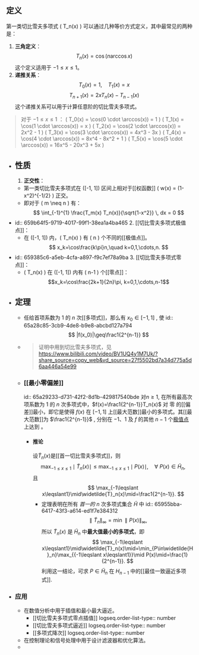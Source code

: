 ## 定义
第一类切比雪夫多项式 \( T_n(x) \) 可以通过几种等价方式定义，其中最常见的两种是：
1. **三角定义**：
$$ T_n(x) = \cos(n \arccos x) $$
这个定义适用于 $-1 \leq x \leq 1$。
2. **递推关系**：
$$ T_0(x) = 1, \quad T_1(x) = x $$
$$ T_{n+1}(x) = 2x T_n(x) - T_{n-1}(x) $$
这个递推关系可以用于计算任意阶的切比雪夫多项式。
>  对于 $-1 \leq x \leq 1$ ：
 \( T_0(x) = \cos(0 \cdot \arccos(x)) = 1 \)
\( T_1(x) = \cos(1 \cdot \arccos(x)) = x \)
\( T_2(x) = \cos(2 \cdot \arccos(x)) = 2x^2 - 1 \)
\( T_3(x) = \cos(3 \cdot \arccos(x)) = 4x^3 - 3x \)
\( T_4(x) = \cos(4 \cdot \arccos(x)) = 8x^4 - 8x^2 + 1 \)
\( T_5(x) = \cos(5 \cdot \arccos(x)) = 16x^5 - 20x^3 + 5x \)
- ## 性质
  1. **正交性**：
	- 第一类切比雪夫多项式在 \([-1, 1]\) 区间上相对于[[权函数]] \( w(x) = (1-x^2)^{-1/2} \) 正交。
	- 即对于 \( m \neq n \) 有：
	  $$ \int_{-1}^{1} \frac{T_m(x) T_n(x)}{\sqrt{1-x^2}} \, dx = 0 $$
- id:: 659b64f5-9719-4017-99f1-38ea1a4ba465
  2. [[切比雪夫多项式极值点]]：
	- 在 \([-1, 1]\) 内，\( T_n(x) \) 有 \( n \) 个不同的[[极值点]]。
	  $$
	  x_k=\cos\frac{k\pi}n,\quad k=0,1,\cdots,n.
	  $$
- id:: 659385c6-a5eb-4cfa-a897-f9c7ef78a9ba
  3. [[切比雪夫多项式零点]]：
	- \( T_n(x) \) 在 \([-1, 1]\) 内有 \( n-1 \) 个[[零点]]：
	  $$x_k=\cos\frac{2k+1}{2n}\pi, k=0,1,\cdots,n-1$$
- ## 定理
	- 任给首项系数为 $1$ 的 $n$ 次[[多项式]]，那么有 $x_0\in [-1,1]$ ,  使
	  id:: 65a28c85-3cb9-4de8-b9e8-abcbd127a794
	  $$
	  |f(x_0)|\geq\frac1{2^{n-1}}
	  $$
	- > 证明中用到切比雪夫多项式，见 https://www.bilibili.com/video/BV1UQ4y1M7Uk/?share_source=copy_web&vd_source=27f5502bd7a34d775a5d6aa446a54e99
	- ### [[最小零偏差]]
	  id:: 65a29233-d731-42f2-8d1b-429817540bde
	  对$n\geq1$, 在所有最高次项系数为 $1$ 的 $n$ 次多项式中，$f(x)=\frac1{2^{n-1}}T_n(x)$ 对 零 的[[偏差]]最小，即它是使得 $f(x)$ 在 $[-1,1]$ 上[[最大范数]]最小的多项式。其[[最大范数]]为 $\frac1{2^{n-1}}$ , 分别在 $-1$、$1$ 及 $f$ 的其他 $n-1$ 个[极值点]([[切比雪夫多项式极值点]])上达到 。
		- #### 推论
		  设$\widetilde{T}_n(x)$是[[首一切比雪夫多项式]]，则
		  $$
		  \max_{-1\leqslant x\leqslant1}\mid\widetilde{T}_n(x)\mid\leqslant\max_{-1\leqslant x\leqslant1}\mid P(x)\mid,\quad\forall\:P(x)\in\widetilde{H}_n,
		  $$
		  且
		  $$
		  \max_{-1\leqslant x\leqslant1}\mid\widetilde{T}_n(x)\mid=\frac1{2^{n-1}}.
		  $$
			- 定理表明在所有 *首一的* $n$ 次多项式集合 $\widetilde{H}$ 中
			  id:: 65955bba-6417-43f3-a614-ed1f7e384312
			  $$\parallel\widetilde{T}_n\parallel_\infty=\min\parallel P(x)\parallel_\infty,$$
			  所以 $\widetilde{T}_n(x)$ 是 $\widetilde{H}_n$ 中**最大值最小的多项式**，即
			  $$
			  \max_{-1\leqslant x\leqslant1}\mid\widetilde{T}_n(x)\mid=\min_{P\in\widetilde{H}_n}\max_{{-1\leqslant x\leqslant1}}\mid P(x)\mid=\frac{1}{2^{n-1}}.
			  $$
			  利用这一结论，可求 $P\in\widetilde{H}_n$ 在 $H_{n-1}$ 中的[[最佳一致逼近多项式]].
- ### 应用
	- 在数值分析中用于插值和最小最大逼近。
		- [[切比雪夫多项式零点插值]]
		  logseq.order-list-type:: number
		- [[切比雪夫多项式逼近]]
		  logseq.order-list-type:: number
		- [[多项式降次]]
		  logseq.order-list-type:: number
	- 在控制理论和信号处理中用于设计滤波器和优化算法。
	-